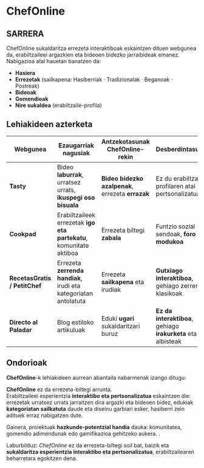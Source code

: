 # ChefOnline

## SARRERA

ChefOnline sukaldaritza errezeta interaktiboak eskaintzen dituen webgunea da, erabiltzaileei argazkien eta bideoen bidezko jarraibideak emanez.
Nabigazioa atal hauetan banatzen da:

* **Hasiera**
* **Errezetak** (sailkapena: Hasiberriak · Tradizionalak · Beganoak · Postreak)
* **Bideoak**
* **Gomendioak**
* **Nire sukaldea** (erabiltzaile-profila)

## Lehiakideen azterketa


| Webgunea       | Ezaugarriak nagusiak | Antzekotasunak ChefOnline-rekin | Desberdintasunak |irudia|
|----------------|----------------------|---------------------------------|------------------|------|
| **Tasty**      | Bideo **laburrak**, urratsez urrats, **ikuspegi oso bisuala** | **Bideo bidezko azalpenak**, errezeta **errazak** | Ez du erabiltzaile-profilaren atal pertsonalizatua |<img src="tasty.png" width="100"> |
| **Cookpad**    | Erabiltzaileek errezetak **igo eta partekatu**, komunitate aktiboa | Errezeta biltegi **zabala** | Funtzio sozial sendoak, **foro modukoa** |
| **RecetasGratis / PetitChef** | Errezeta **zerrenda handiak**, irudi eta kategoriatan antolatuta | Errezeta **sailkapena** eta irudiak | **Gutxiago interaktiboa**, gehiago zerrenda klasikoak |
| **Directo al Paladar** | Blog estiloko artikuluak| Eduki **ugari** sukaldaritzari buruz | **Ez da interaktiboa**, gehiago **irakurketa** eta albisteak |


## Ondorioak
**ChefOnline**-k lehiakideen aurrean abantaila nabarmenak izango ditugu:

**ChefOnline** ez da errezeta-biltegi arrunta.  
Erabiltzaileei esperientzia **interaktibo eta pertsonalizatua** eskaintzen die: errezetak urratsez urrats jarraitzen dira argazki eta bideoen bidez, edukiak **kategoriatan sailkatuta** daude eta diseinu garbiari esker, hasiberri zein adituek erraz nabigatzen dute.  

Gainera, proiektuak **hazkunde-potentzial handia** dauka: komunitatea, gomendio adimendunak edo gamifikazioa gehitzeko aukera.  .  

Laburbilduz: *ChefOnline* ez da errezeta-biltegi soil bat, baizik eta **sukaldaritza esperientzia interaktibo eta pertsonalizatua**, erabiltzailearen beharretara egokitzen dena.  

